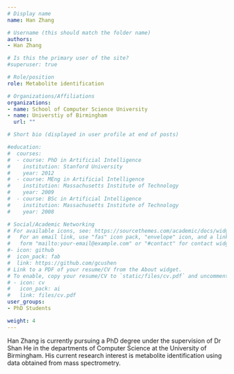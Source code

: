 ```yaml
---
# Display name
name: Han Zhang

# Username (this should match the folder name)
authors:
- Han Zhang

# Is this the primary user of the site?
#superuser: true

# Role/position
role: Metabolite identification

# Organizations/Affiliations
organizations:
- name: School of Computer Science University
- name: Universtiy of Birmingham
  url: ""

# Short bio (displayed in user profile at end of posts)

#education:
#  courses:
#  - course: PhD in Artificial Intelligence
#    institution: Stanford University
#    year: 2012
#  - course: MEng in Artificial Intelligence
#    institution: Massachusetts Institute of Technology
#    year: 2009
#  - course: BSc in Artificial Intelligence
#    institution: Massachusetts Institute of Technology
#    year: 2008

# Social/Academic Networking
# For available icons, see: https://sourcethemes.com/academic/docs/widgets/#icons
#   For an email link, use "fas" icon pack, "envelope" icon, and a link in the
#   form "mailto:your-email@example.com" or "#contact" for contact widget.
#- icon: github
#  icon_pack: fab
#  link: https://github.com/gcushen
# Link to a PDF of your resume/CV from the About widget.
# To enable, copy your resume/CV to `static/files/cv.pdf` and uncomment the lines below.  
# - icon: cv
#   icon_pack: ai
#   link: files/cv.pdf
user_groups:
- PhD Students

weight: 4
---
```


Han Zhang is currently pursuing a PhD degree under the supervision of Dr Shan He in the departments of Computer Science at the University of Birmingham. His current research interest is metabolite identification using data obtained from mass spectrometry. 
